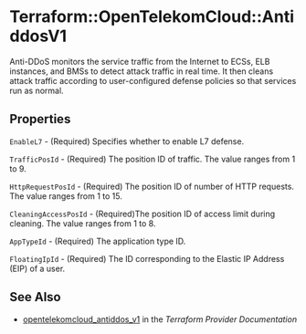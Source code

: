 # Terraform::OpenTelekomCloud::AntiddosV1

Anti-DDoS monitors the service traffic from the Internet to ECSs, ELB instances, and BMSs to detect attack traffic in real time. It then cleans attack traffic according to user-configured defense policies so that services run as normal.

## Properties

`EnableL7` - (Required) Specifies whether to enable L7 defense.

`TrafficPosId` - (Required) The position ID of traffic. The value ranges from 1 to 9.

`HttpRequestPosId` - (Required) The position ID of number of HTTP requests. The value ranges from 1 to 15.

`CleaningAccessPosId` - (Required)The position ID of access limit during cleaning. The value ranges from 1 to 8.

`AppTypeId` - (Required) The application type ID.

`FloatingIpId` - (Required) The ID corresponding to the Elastic IP Address (EIP) of a user.


## See Also

* [opentelekomcloud_antiddos_v1](https://www.terraform.io/docs/providers/opentelekomcloud/r/antiddos_v1.html) in the _Terraform Provider Documentation_